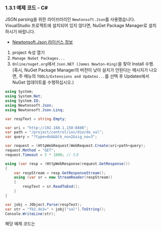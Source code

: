 ﻿### 1.3.1 예제 코드 - C#

JSON parsing을 위한 라이브러리인 `Newtonsoft.Json`를 사용했습니다.
VisualStudio 프로젝트에 설치되어 있지 않다면, NuGet Package Manager로 설치하시기 바랍니다.

* [Newtonsoft.Json 라이선스 정보](https://github.com/JamesNK/Newtonsoft.Json/blob/master/LICENSE.md)

1) project 속성 열기
2) `Manage NuGet Packages...`
3) `Online/nuget.org`에서 `Json.NET (James Newton-King)`을 찾아 Install 수행.  
   (혹시, NuGet Package Manager의 버전이 낮아 설치가 안된다는 메시지가 나오면, 주 메뉴의 `TOOLS/Extensions and Updates...`를 선택 후 Updates에서 NuGet 업데이트를 수행하십시오.)

```csharp
using System;
using System.Net;
using System.IO;
using Newtonsoft.Json;
using Newtonsoft.Json.Linq;

var respText = string.Empty;

var uri = "http://192.168.1.150:8888";
var path = "/project/control/ios/dio/do_val";
var query = "?type=dob&blk_no=2&sig_no=3";

var request = (HttpWebRequest)WebRequest.Create(uri+path+query);
request.Method = "GET";
request.Timeout = 5 * 1000; // 5초

using (var resp = (HttpWebResponse)request.GetResponse())
{
	var respStream = resp.GetResponseStream();
	using (var sr = new StreamReader(respStream))
	{
		respText = sr.ReadToEnd();
	}
}

var jobj = JObject.Parse(respText);
var str = "fb2.do3=" + jobj["val"].ToString();
Console.WriteLine(str);
```

해당 예제 코드는